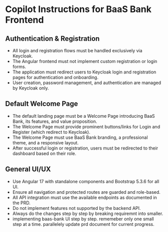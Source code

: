 # Copilot Instructions for BaaS Bank Frontend

## Authentication & Registration
- All login and registration flows must be handled exclusively via Keycloak.
- The Angular frontend must not implement custom registration or login forms.
- The application must redirect users to Keycloak login and registration pages for authentication and onboarding.
- User creation, password management, and authentication are managed by Keycloak only.

## Default Welcome Page
- The default landing page must be a Welcome Page introducing BaaS Bank, its features, and value proposition.
- The Welcome Page must provide prominent buttons/links for Login and Register (which redirect to Keycloak).
- The Welcome Page must use BaaS Bank branding, a professional theme, and a responsive layout.
- After successful login or registration, users must be redirected to their dashboard based on their role.

## General UI/UX
- Use Angular 17 with standalone components and Bootstrap 5.3.6 for all UI.
- Ensure all navigation and protected routes are guarded and role-based.
- All API integration must use the available endpoints as documented in the PRD.
- Do not implement features not supported by the backend API.
- Always do the changes step by step by breaking requiremnt into smaller.
-  implementing baas-bank UI step by step. rememeber only one small step at a time. parallelely update prd document for current progress.
